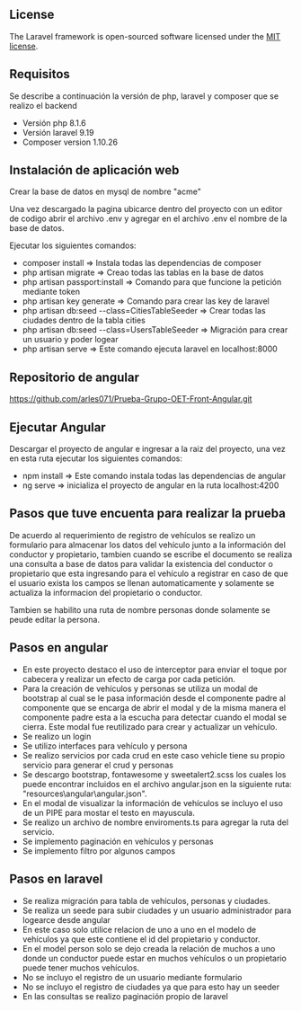 ## License

The Laravel framework is open-sourced software licensed under the [MIT license](https://opensource.org/licenses/MIT).

## Requisitos
Se describe a continuación la versión de php, laravel y composer que se realizo el backend
* Versión php 8.1.6
* Versión laravel 9.19
* Composer version 1.10.26

## Instalación de aplicación web
Crear la base de datos en mysql de nombre "acme"

Una vez descargado la pagina ubicarce dentro del proyecto con un editor de codigo abrir el archivo .env y agregar en el archivo .env el nombre de la base de datos.

Ejecutar los siguientes comandos:

- composer install => Instala todas las dependencias de composer
- php artisan migrate => Creao todas las tablas en la base de datos
- php artisan passport:install => Comando para que funcione la petición mediante token
- php artisan key generate => Comando para crear las key de laravel
- php artisan db:seed --class=CitiesTableSeeder  => Crear todas las ciudades dentro de la tabla cities
- php artisan db:seed --class=UsersTableSeeder => Migración para crear un usuario y poder logear
- php artisan serve  => Este comando ejecuta laravel en localhost:8000

## Repositorio de angular
https://github.com/arles071/Prueba-Grupo-OET-Front-Angular.git

## Ejecutar Angular
Descargar el proyecto de angular e ingresar a la raiz del proyecto, una vez en 
esta ruta ejecutar los siguientes comandos:

* npm install  => Este comando instala todas las dependencias de angular
* ng serve => inicializa el proyecto de angular en la ruta localhost:4200

## Pasos que tuve encuenta para realizar la prueba
De acuerdo al requerimiento de registro de vehículos se realizo un formulario para almacenar los datos del vehículo junto a la información del conductor y propietario, tambien cuando se escribe el documento se realiza una consulta a base de datos para validar la existencia del conductor o propietario que esta ingresando para el vehículo a registrar en caso de que el usuario exista los campos se llenan automaticamente y solamente se actualiza la informacion del propietario o conductor.

Tambien se habilito una ruta de nombre personas donde solamente se peude editar la persona.

## Pasos en angular
* En este proyecto destaco el uso de interceptor para enviar el toque por cabecera y realizar un efecto de carga por cada petición.
* Para la creación de vehículos y personas se utiliza un modal de bootstrap al cual se le pasa información desde el componente padre al componente que se encarga de abrir el modal y de la misma manera el componente padre esta a la escucha para detectar cuando el modal se cierra. Este modal fue reutilizado para crear y actualizar un vehículo.
* Se realizo un login
* Se utilizo interfaces para vehículo y persona
* Se realizo servicios por cada crud en este caso vehicle tiene su propio servicio para generar el crud y personas
* Se descargo bootstrap, fontawesome y sweetalert2.scss los cuales los puede encontrar incluidos en el archivo
angular.json en la siguiente ruta: "resources\angular\angular.json".
* En el modal de visualizar la información de vehículos se incluyo el uso de un PIPE para mostar el testo en mayuscula.
* Se realizo un archivo de nombre enviroments.ts para agregar la ruta del servicio.
* Se implemento paginación en vehículos y personas
* Se implemento filtro por algunos campos

## Pasos en laravel
* Se realiza migración para tabla de vehículos, personas y ciudades.
* Se realiza un seede para subir ciudades y un usuario administrador para logearce desde angular
* En este caso solo utilice relacion de uno a uno en el modelo de vehículos ya que este contiene el id del propietario y conductor.
* En el model person solo se dejo creada la relación de muchos a uno donde un conductor puede estar en muchos vehículos o un propietario puede tener muchos vehículos.
* No se incluyo el registro de un usuario mediante formulario
* No se incluyo el registro de ciudades ya que para esto hay un seeder
* En las consultas se realizo paginación propio de laravel







